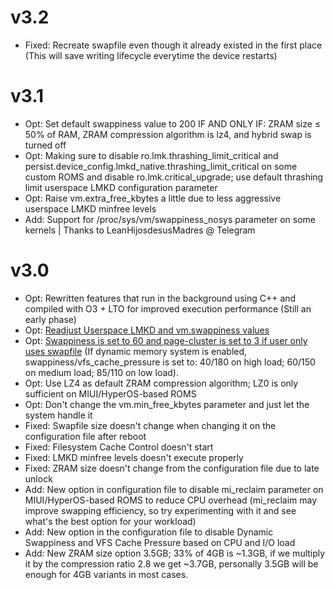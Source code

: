 # v3.2
* Fixed: Recreate swapfile even though it already existed in the first place (This will save writing lifecycle everytime the device restarts)

# v3.1
* Opt: Set default swappiness value to 200 IF AND ONLY IF: ZRAM size ≤ 50% of RAM, ZRAM compression algorithm is lz4, and hybrid swap is turned off
* Opt: Making sure to disable ro.lmk.thrashing_limit_critical and persist.device_config.lmkd_native.thrashing_limit_critical on some custom ROMS and disable ro.lmk.critical_upgrade; use default thrashing limit userspace LMKD configuration parameter
* Opt: Raise vm.extra_free_kbytes a little due to less aggressive userspace LMKD minfree levels
* Add: Support for /proc/sys/vm/swappiness_nosys parameter on some kernels | Thanks to LeanHijosdesusMadres @ Telegram


# v3.0
* Opt: Rewritten features that run in the background using C++ and compiled with O3 + LTO for improved execution performance (Still an early phase)
* Opt: [Readjust Userspace LMKD and vm.swappiness values](https://blog.51cto.com/u_16213570/9370516)
* Opt: [Swappiness is set to 60 and page-cluster is set to 3 if user only uses swapfile](https://www.slideshare.net/slideshow/extreme-linux-performance-monitoring-and-tuning/9822577) (If dynamic memory system is enabled, swappiness/vfs_cache_pressure is set to: 40/180 on high load; 60/150 on medium load; 85/110 on low load).
* Opt: Use LZ4 as default ZRAM compression algorithm; LZ0 is only sufficient on MIUI/HyperOS-based ROMS
* Opt: Don't change the vm.min_free_kbytes parameter and just let the system handle it
* Fixed: Swapfile size doesn't change when changing it on the configuration file after reboot
* Fixed: Filesystem Cache Control doesn't start
* Fixed: LMKD minfree levels doesn't execute properly
* Fixed: ZRAM size doesn't change from the configuration file due to late unlock
* Add: New option in configuration file to disable mi_reclaim parameter on MIUI/HyperOS-based ROMS to reduce CPU overhead (mi_reclaim may improve swapping efficiency, so try experimenting with it and see what's the best option for your workload)
* Add: New option in the configuration file to disable Dynamic Swappiness and VFS Cache Pressure based on CPU and I/O load
* Add: New ZRAM size option 3.5GB; 33% of 4GB is ~1.3GB, if we multiply it by the compression ratio 2.8 we get ~3.7GB, personally 3.5GB will be enough for 4GB variants in most cases.
